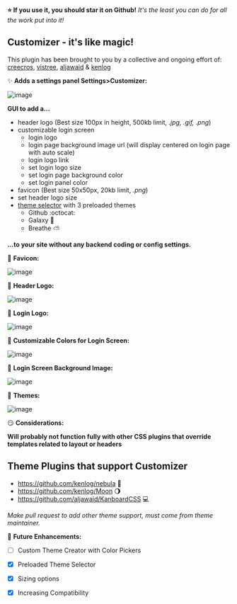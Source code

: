 **:star: If you use it, you should star it on Github!**
*It's the least you can do for all the work put into it!*

Customizer - it's like magic!
----------

This plugin has been brought to you by a collective and ongoing effort of: [creecros](https://github.com/creecros), [vistree](https://github.com/vistree), [aljawaid](https://github.com/aljawaid) & [kenlog](https://github.com/kenlog) 

:sparkles:	**Adds a settings panel Settings>Customizer:**

![image](https://user-images.githubusercontent.com/26339368/47801945-a2c20780-dd05-11e8-8538-afd5333baa95.png)

**GUI to add a...**

* header logo (Best size 100px in height, 500kb limit, *.jpg, .gif, .png*)
* customizable login screen
  * login logo
  * login page background image url (will display centered on login page with auto scale)
  * login logo link
  * set login logo size
  * set login page background color
  * set login panel color
* favicon (Best size 50x50px, 20kb limit, *.png*)
* set header logo size
* [theme selector](https://github.com/creecros/Customizer/blob/master/Assets/css/README.md) with 3 preloaded themes
  * Github :octocat:
  * Galaxy :milky_way:
  * Breathe :partly_sunny:


**...to your site without any backend coding or config settings.**

:beginner:	**Favicon:**

![image](https://user-images.githubusercontent.com/26339368/47174055-a43f0900-d2dd-11e8-9932-430e11b74fea.png)

:rainbow:  **Header Logo:**

![image](https://user-images.githubusercontent.com/26339368/47369113-f9e62d80-d6b0-11e8-90e0-974c31b4b535.png)

:peach:  **Login Logo:**

![image](https://user-images.githubusercontent.com/26339368/47802063-e9176680-dd05-11e8-83c7-d18d563183ac.png)

:gem:  **Customizable Colors for Login Screen:**

![image](https://user-images.githubusercontent.com/26339368/47801759-3a732600-dd05-11e8-8192-b17cb4de8ce0.png)

:dart:  **Login Screen Background Image:**

![image](https://user-images.githubusercontent.com/26339368/47801677-0f88d200-dd05-11e8-90aa-13d175042f10.png)

:mega:  **Themes:**

![image](https://user-images.githubusercontent.com/26339368/47803243-6e037f80-dd08-11e8-94d5-caf7ed1c6015.png)


:smirk:	**Considerations:**

**Will probably not function fully with other CSS plugins that override templates related to layout or headers**

## Theme Plugins that support Customizer
   * https://github.com/kenlog/nebula :dash:
   * https://github.com/kenlog/Moon :waning_gibbous_moon:
   * https://github.com/aljawaid/KanboardCSS :computer:

*Make pull request to add other theme support, must come from theme maintainer.*

:lollipop: **Future Enhancements:**

- [ ] Custom Theme Creator with Color Pickers
- [x] Preloaded Theme Selector
- [x] Sizing options
- [x] Increasing Compatibility

